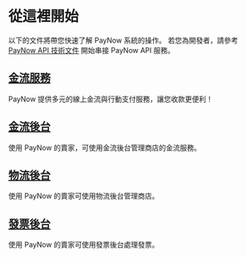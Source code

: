 # 從這裡開始
以下的文件將帶您快速了解 PayNow 系統的操作。
若您為開發者，請參考 [PayNow API 技術文件](../api-reference/README.md) 開始串接 PayNow API 服務。

## [金流服務](/tutorial/invoice)
PayNow 提供多元的線上金流與行動支付服務，讓您收款更便利！

## [金流後台](./payment-admin)
使用 PayNow 的賣家，可使用金流後台管理商店的金流服務。

## [物流後台](./logistics)
使用 PayNow 的賣家可使用物流後台管理商店。

## [發票後台](./invoice)
使用 PayNow 的賣家可使用發票後台處理發票。